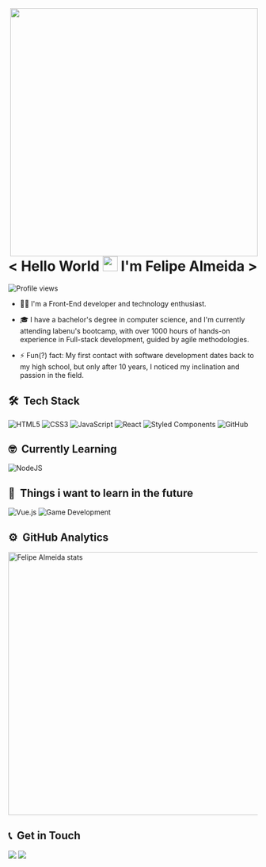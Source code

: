 <img align="right" height="500em" src="https://raw.githubusercontent.com/gist/FelipeG-Almeida/002e248ebaff1e1d208713ce39d588f0/raw/fb605f563c6246b12e817ef554cc9582e31a0084/github_profile-card.svg" />

<h1 align="left"> < Hello World <img src="https://raw.githubusercontent.com/kaueMarques/kaueMarques/master/hi.gif" height="30px"> I'm Felipe Almeida > </h1>
<p align="left"> <img src="https://komarev.com/ghpvc/?username=FelipeG-Almeida&color=yellow" alt="Profile views" /> </p>

- 👨‍💻 I'm a Front-End developer and technology enthusiast.

- 🎓 I have a bachelor's degree in computer science, and I'm currently attending labenu's bootcamp, with over 1000 hours of hands-on experience in
Full-stack development, guided by agile methodologies.

- ⚡ Fun(?) fact: My first contact with software development dates back to my high school, but only after 10 years, I noticed
my inclination and passion in the field.

## 🛠 &nbsp;Tech Stack

![HTML5](https://img.shields.io/badge/html5-%23E34F26.svg?style=for-the-badge&logo=html5&logoColor=white)
![CSS3](https://img.shields.io/badge/css3-%231572B6.svg?style=for-the-badge&logo=css3&logoColor=white)
![JavaScript](https://img.shields.io/badge/javascript-%23323330.svg?style=for-the-badge&logo=javascript&logoColor=%23F7DF1E)
![React](https://img.shields.io/badge/react-%2320232a.svg?style=for-the-badge&logo=react&logoColor=%2361DAFB)
![Styled Components](https://img.shields.io/badge/styled--components-DB7093?style=for-the-badge&logo=styled-components&logoColor=white)
![GitHub](https://img.shields.io/badge/github-%23121011.svg?style=for-the-badge&logo=github&logoColor=white)

## 🤓 &nbsp;Currently Learning

![NodeJS](https://img.shields.io/badge/node.js-6DA55F?style=for-the-badge&logo=node.js&logoColor=white)

## 🤔 &nbsp;Things i want to learn in the future

![Vue.js](https://img.shields.io/badge/vuejs-%2335495e.svg?style=for-the-badge&logo=vuedotjs&logoColor=%234FC08D)
![Game Development](https://img.shields.io/badge/Game--Development-D12228?style=for-the-badge&logo=nintendo-3ds&logoColor=white)

## ⚙️ &nbsp;GitHub Analytics
<p align="left">
<img width="530em" src="https://github-readme-stats.vercel.app/api?username=FelipeG-Almeida&show_icons=true&theme=nord" alt="Felipe Almeida stats"/>
<!--
<img width="530em" src="https://github-readme-stats.vercel.app/api/top-langs/?username=FelipeG-Almeida&layout=compact&theme=nord" alt="Felipe Almeida most used languages"/>
-->
</p>

## 📞 &nbsp;Get in Touch

<a href="https://www.linkedin.com/in/fg-almeida/" target="_blank"><img src="https://img.shields.io/badge/-Felipe Almeida-0077B5?style=flat&logo=Linkedin&logoColor=white"/></a>
<a href="mailto:felipegustavotheboss@gmail.com"><img src="https://img.shields.io/badge/-felipegustavotheboss@gmail.com-D14836?style=flat&logo=Gmail&logoColor=white"/></a>
